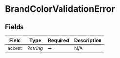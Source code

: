 # BrandColorValidationError


## Fields

| Field              | Type               | Required           | Description        |
| ------------------ | ------------------ | ------------------ | ------------------ |
| `accent`           | *?string*          | :heavy_minus_sign: | N/A                |